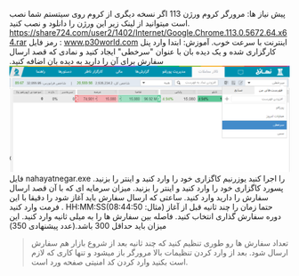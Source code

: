 پیش نیاز ها:
مرورگر کروم ورژن 113
اگر نسخه دیگری از کروم روی سیتستم شما نصب است میتوانید از لینک زیر این ورژن را دانلود و نصب کنید.
https://share724.com/user2/1402/Internet/Google.Chrome.113.0.5672.64.x64.rar
رمز فایل : www.p30world.com
اینترنت با سرعت خوب.
آموزش:
ابتدا وارد پنل کارگزاری شده و یک دیده بان با عنوان "سرخطی"  ایجاد کنید و نمادی که قصد ارسال سفارش برای آن را دارید به دیده بان اضافه کنید.
![dideban](https://github.com/erfani24/Nahayat-negar/blob/main/Capture.PNG)
فایل  nahayatnegar.exe 
را اجرا کنید
یوزرنیم کاگزاری خود را وارد کنید و اینتر را بزنید.
پسورد کاگزاری خود را وارد کنید و اینتر را بزنید.
میزان سرمایه ای که با آن قصد ارسال سفارش را دارید وارد کنید.
ساعتی که ارسال سفارش باید آغاز شود را دقیقا با این فرمت وارد کنید .   HH:MM:SS(مثال: 08:44:50)
حتما زمان را چند ثانیه قبل از آغاز دوره سفارش گذاری انتخاب کنید.
فاصله بین سفارش ها را به میلی ثانیه  وارد کنید. این میزان باید حداقل 300 باشد.(عدد پیشنهادی 350)
> تعداد سفارش ها رو طوری تنظیم کنید که چند ثانیه بعد از شروع بازار هم سفارش ارسال شود.
بعد از وارد کردن تنظیمات بالا مرورگر باز میشود و تنها کاری که لازم است بکنید وارد کردن کد امنیتی صفحه ورد است.
